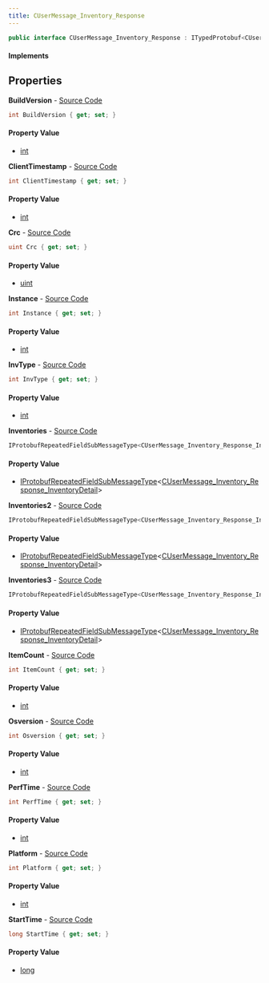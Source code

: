 ```yaml
---
title: CUserMessage_Inventory_Response
---
```


```csharp
public interface CUserMessage_Inventory_Response : ITypedProtobuf<CUserMessage_Inventory_Response>, INativeHandle
```

#### Implements

## Properties

**BuildVersion** - [Source Code](https://github.com/swiftly-solution/swiftlys2/blob/master/managed/src/SwiftlyS2.Generated/Protobufs/Interfaces/CUserMessage_Inventory_Response.cs#L43)

```csharp
int BuildVersion { get; set; }
```

#### Property Value

- [int](https://learn.microsoft.com/dotnet/api/system.int32)

**ClientTimestamp** - [Source Code](https://github.com/swiftly-solution/swiftlys2/blob/master/managed/src/SwiftlyS2.Generated/Protobufs/Interfaces/CUserMessage_Inventory_Response.cs#L25)

```csharp
int ClientTimestamp { get; set; }
```

#### Property Value

- [int](https://learn.microsoft.com/dotnet/api/system.int32)

**Crc** - [Source Code](https://github.com/swiftly-solution/swiftlys2/blob/master/managed/src/SwiftlyS2.Generated/Protobufs/Interfaces/CUserMessage_Inventory_Response.cs#L13)

```csharp
uint Crc { get; set; }
```

#### Property Value

- [uint](https://learn.microsoft.com/dotnet/api/system.uint32)

**Instance** - [Source Code](https://github.com/swiftly-solution/swiftlys2/blob/master/managed/src/SwiftlyS2.Generated/Protobufs/Interfaces/CUserMessage_Inventory_Response.cs#L46)

```csharp
int Instance { get; set; }
```

#### Property Value

- [int](https://learn.microsoft.com/dotnet/api/system.int32)

**InvType** - [Source Code](https://github.com/swiftly-solution/swiftlys2/blob/master/managed/src/SwiftlyS2.Generated/Protobufs/Interfaces/CUserMessage_Inventory_Response.cs#L40)

```csharp
int InvType { get; set; }
```

#### Property Value

- [int](https://learn.microsoft.com/dotnet/api/system.int32)

**Inventories** - [Source Code](https://github.com/swiftly-solution/swiftlys2/blob/master/managed/src/SwiftlyS2.Generated/Protobufs/Interfaces/CUserMessage_Inventory_Response.cs#L31)

```csharp
IProtobufRepeatedFieldSubMessageType<CUserMessage_Inventory_Response_InventoryDetail> Inventories { get; }
```

#### Property Value

- [IProtobufRepeatedFieldSubMessageType](/docs/api/shared/netmessages/iprotobufrepeatedfieldsubmessagetype-1)<[CUserMessage_Inventory_Response_InventoryDetail](/docs/api/shared/protobufdefinitions/cusermessage_inventory_response_inventorydetail)>

**Inventories2** - [Source Code](https://github.com/swiftly-solution/swiftlys2/blob/master/managed/src/SwiftlyS2.Generated/Protobufs/Interfaces/CUserMessage_Inventory_Response.cs#L34)

```csharp
IProtobufRepeatedFieldSubMessageType<CUserMessage_Inventory_Response_InventoryDetail> Inventories2 { get; }
```

#### Property Value

- [IProtobufRepeatedFieldSubMessageType](/docs/api/shared/netmessages/iprotobufrepeatedfieldsubmessagetype-1)<[CUserMessage_Inventory_Response_InventoryDetail](/docs/api/shared/protobufdefinitions/cusermessage_inventory_response_inventorydetail)>

**Inventories3** - [Source Code](https://github.com/swiftly-solution/swiftlys2/blob/master/managed/src/SwiftlyS2.Generated/Protobufs/Interfaces/CUserMessage_Inventory_Response.cs#L37)

```csharp
IProtobufRepeatedFieldSubMessageType<CUserMessage_Inventory_Response_InventoryDetail> Inventories3 { get; }
```

#### Property Value

- [IProtobufRepeatedFieldSubMessageType](/docs/api/shared/netmessages/iprotobufrepeatedfieldsubmessagetype-1)<[CUserMessage_Inventory_Response_InventoryDetail](/docs/api/shared/protobufdefinitions/cusermessage_inventory_response_inventorydetail)>

**ItemCount** - [Source Code](https://github.com/swiftly-solution/swiftlys2/blob/master/managed/src/SwiftlyS2.Generated/Protobufs/Interfaces/CUserMessage_Inventory_Response.cs#L16)

```csharp
int ItemCount { get; set; }
```

#### Property Value

- [int](https://learn.microsoft.com/dotnet/api/system.int32)

**Osversion** - [Source Code](https://github.com/swiftly-solution/swiftlys2/blob/master/managed/src/SwiftlyS2.Generated/Protobufs/Interfaces/CUserMessage_Inventory_Response.cs#L19)

```csharp
int Osversion { get; set; }
```

#### Property Value

- [int](https://learn.microsoft.com/dotnet/api/system.int32)

**PerfTime** - [Source Code](https://github.com/swiftly-solution/swiftlys2/blob/master/managed/src/SwiftlyS2.Generated/Protobufs/Interfaces/CUserMessage_Inventory_Response.cs#L22)

```csharp
int PerfTime { get; set; }
```

#### Property Value

- [int](https://learn.microsoft.com/dotnet/api/system.int32)

**Platform** - [Source Code](https://github.com/swiftly-solution/swiftlys2/blob/master/managed/src/SwiftlyS2.Generated/Protobufs/Interfaces/CUserMessage_Inventory_Response.cs#L28)

```csharp
int Platform { get; set; }
```

#### Property Value

- [int](https://learn.microsoft.com/dotnet/api/system.int32)

**StartTime** - [Source Code](https://github.com/swiftly-solution/swiftlys2/blob/master/managed/src/SwiftlyS2.Generated/Protobufs/Interfaces/CUserMessage_Inventory_Response.cs#L49)

```csharp
long StartTime { get; set; }
```

#### Property Value

- [long](https://learn.microsoft.com/dotnet/api/system.int64)

